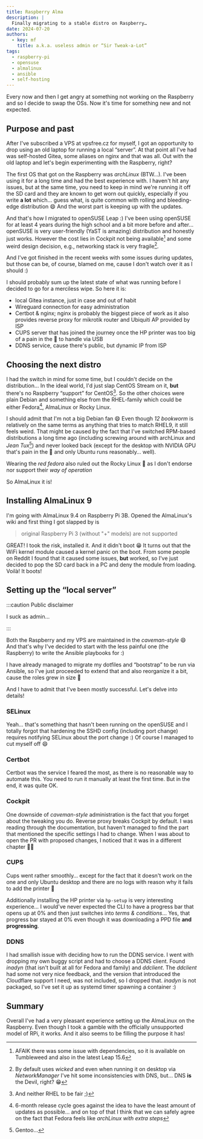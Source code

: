 ```yaml
---
title: Raspberry Alma
description: |
  Finally migrating to a stable distro on Raspberry…
date: 2024-07-20
authors:
  - key: mf
    title: a.k.a. useless admin or “Sir Tweak-a-Lot”
tags:
  - raspberry-pi
  - opensuse
  - almalinux
  - ansible
  - self-hosting
---
```


Every now and then I get angry at something not working on the Raspberry and so
I decide to swap the OSs. Now it's time for something new and not expected.

<!--truncate-->

## Purpose and past

After I've subscribed a VPS at vpsfree.cz for myself, I got an opportunity to
drop using an old laptop for running a local “server”. At that point all I've
had was self-hosted Gitea, some aliases on nginx and that was all. Out with the
old laptop and let's begin experimenting with the Raspberry, right?

The first OS that got on the Raspberry was _archLinux_ (BTW…). I've been using
it for a long time and had the best experience with. I haven't hit any issues,
but at the same time, you need to keep in mind we're running it off the SD card
and they are known to get worn out quickly, especially if you write **a lot**
which… guess what, is quite common with rolling and bleeding-edge distribution
:smile: And the worst part is keeping up with the updates.

And that's how I migrated to openSUSE Leap :) I've been using openSUSE for at
least 4 years during the high school and a bit more before and after… openSUSE
is very user-friendly (YaST is amazing) distribution and honestly just works.
However the cost lies in Cockpit not being available[^1] and some weird design
decision, e.g., networking stack is very fragile[^2].

And I've got finished in the recent weeks with some issues during updates, but
those can be, of course, blamed on me, cause I don't watch over it as I should
:)

I should probably sum up the latest state of what was running before I decided
to go for a merciless wipe. So here it is:

- local Gitea instance, just in case and out of habit
- Wireguard connection for easy administration
- Certbot & nginx; nginx is probably the biggest piece of work as it also
  provides reverse proxy for mikrotik router and Ubiquiti AP provided by ISP
- CUPS server that has joined the journey once the HP printer was too big of
  a pain in the :peach: to handle via USB
- DDNS service, cause there's public, but dynamic IP from ISP

## Choosing the next distro

I had the switch in mind for some time, but I couldn't decide on the
distribution… In the ideal world, I'd just slap CentOS Stream on it, **but**
there's no Raspberry “support” for CentOS[^3]. So the other choices were plain
Debian and something else from the RHEL-family which could be either Fedora[^4],
AlmaLinux or Rocky Linux.

I should admit that I'm not a big Debian fan :smile: Even though _12 bookworm_
is relatively on the same terms as anything that tries to match RHEL9, it still
feels weird. That might be caused by the fact that I've switched RPM-based
distributions a long time ago (including screwing around with archLinux and
_Jean Tux_[^5]) and never looked back (except for the desktop with NVIDIA GPU
that's pain in the :peach: and only Ubuntu runs reasonably… well).

Wearing the _red fedora_ also ruled out the Rocky Linux :slightly_smiling_face:
as I don't endorse nor support their _way of operation_

So AlmaLinux it is!

## Installing AlmaLinux 9

I'm going with AlmaLinux 9.4 on Raspberry Pi 3B. Opened the AlmaLinux's wiki and
first thing I got slapped by is

> original Raspberry Pi 3 (without "+" models) are not supported

GREAT! I took the risk, installed it. And it didn't boot :grin: It turns out
that the WiFi kernel module caused a kernel panic on the boot. From some people
on Reddit I found that it caused some issues, **but** worked, so I've just
decided to pop the SD card back in a PC and deny the module from loading. Voilà!
It boots!

## Setting up the “local server”

:::caution Public disclaimer

I suck as admin…

:::

Both the Raspberry and my VPS are maintained in the _caveman-style_ :smile: And
that's why I've decided to start with the less painful one (the Raspberry) to
write the Ansible playbooks for :)

I have already managed to migrate my dotfiles and “bootstrap” to be run via
Ansible, so I've just proceeded to extend that and also reorganize it a bit,
cause the roles grew in size :eyes:

And I have to admit that I've been mostly successful. Let's delve into details!

### SELinux

Yeah… that's something that hasn't been running on the openSUSE and I totally
forgot that hardening the SSHD config (including port change) requires notifying
SELinux about the port change :) Of course I managed to cut myself off :smile:

### Certbot

Certbot was the service I feared the most, as there is no reasonable way to
automate this. You need to run it manually at least the first time. But in the
end, it was quite OK.

### Cockpit

One downside of _caveman-style_ administration is the fact that you forget about
the tweaking you do. Reverse proxy breaks Cockpit by default. I was reading
through the documentation, but haven't managed to find the part that mentioned
the specific settings I had to change. When I was about to open the PR with
proposed changes, I noticed that it was in a different chapter :man_facepalming:

### CUPS

Cups went rather smoothly… except for the fact that it doesn't work on the one
and only Ubuntu desktop and there are no logs with reason why it fails to add
the printer :slightly_smiling_face:

Additionally installing the HP printer via `hp-setup` is very interesting
experience… I would've never expected the CLI to have a progress bar that opens
up at 0% and then just switches into _terms & conditions_… Yes, that progress
bar stayed at 0% even though it was downloading a PPD file **and progressing**.

### DDNS

I had smallish issue with deciding how to run the DDNS service. I went with
dropping my own buggy script and had to choose a DDNS client. Found _inadyn_
(that isn't built at all for Fedora and family) and _ddclient_. The _ddclient_
had some not very nice feedback, and the version that introduced the Cloudflare
support I need, was not included, so I dropped that. _inadyn_ is not packaged,
so I've set it up as systemd timer spawning a container :)

## Summary

Overall I've had a very pleasant experience setting up the AlmaLinux on the
Raspberry. Even though I took a gamble with the officially unsupported model of
RPi, it works. And it also seems to be filling the purpose it has!

[^1]:
    AFAIK there was some issue with dependencies, so it is available on
    Tumbleweed and also in the latest Leap 15.6

[^2]:
    By default uses _wicked_ and even when running it on desktop via
    _NetworkManager_ I've hit some inconsistencies with DNS, but… DNS **is** the
    Devil, right? :grin:

[^3]: And neither RHEL to be fair ;)

[^4]:
    6-month release cycle goes against the idea to have the least amount of
    updates as possible… and on top of that I think that we can safely agree on
    the fact that Fedora feels like _archLinux with extra steps_

[^5]: Gentoo…
